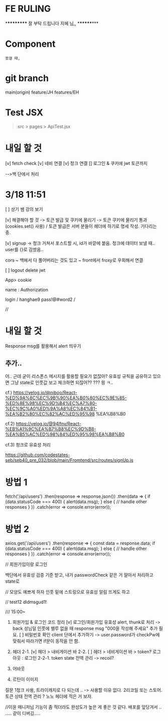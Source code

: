 # FE RULING

\***\*\*\*\*\*\*\*\*** 잘 부탁 드립니다 지혜 님,, \***\*\*\*\*\***\*\*\*

# Component

    쪼갤 때,

# git branch

main(origin)
feature/JH
features/EH

# Test JSX

> src > pages > ApiTest.jsx

# 내일 할 것

[v] fetch check
[v] 네비 연결
[v] 청크 연결
[] 로그인 & 쿠키에 jwt 토큰까지

<!-- [] 레지스터 -> 아이디.length >=5 <=12 / password.length >=5 <=15 -->

-->백 단에서 처리

# 3/18 11:51

[ ] 상기 쌤 강의 보기

[v] 해결해야 할 것 -> 토큰 발급 및 쿠키에 물리기
-> 토큰 쿠키에 물리기 통과 (cookies.set() 사용) / 토큰 발급은 서버 분들이 헤더에 하기로 명세 작성. 기다리는 중.

[v] signup -> 청크 거쳐서 포스트할 시, id가 바깥에 붙음.
청크에 데이터 보낼 때.. user를 {}로 감쌌음..

cors ~ 백에서 다 풀어버리는 것도 있고
~ front에서 froxy로 우회해서 연결

[ ] logout delete jwt

App> cookie

name : Authorization

login
/
hanghae9
pass!@#word2
/

//

# 내일 할 것

Response msg를 활용해서 alert 띄우기

## 추가..

어.. 근데 굳이 리스폰스 메시지를 활용할 필요가 없잖아?
유효성 규칙을 공유하고 있으면
그냥 state로 인풋값 보고 체크하면 되잖어??
??? 읭 ㅋ..

cf.)
https://velog.io/@niboo/React-%ED%9A%8C%EC%9B%90%EA%B0%80%EC%9E%85-%ED%8E%98%EC%9D%B4%EC%A7%80-%EC%9C%A0%ED%9A%A8%EC%84%B1-%EA%B2%80%EC%82%AC%ED%95%98
%EA%B8%B0

cf.2)
https://velog.io/@94lfnv/React-%EB%A1%9C%EA%B7%B8%EC%9D%B8-%EA%B5%AC%ED%98%84%ED%95%98%EA%B8%B0

cf.3)
청크로 유효성 처리

https://github.com/codestates-seb/seb40_pre_032/blob/main/Fromtend/src/routes/signUp.js

# 방법 1

fetch('/api/users')
.then(response => response.json())
.then(data => {
if (data.statusCode === 400) {
alert(data.msg);
} else {
// handle other responses
}
})
.catch(error => console.error(error));

# 방법 2

axios.get('/api/users')
.then(response => {
const data = response.data;
if (data.statusCode === 400) {
alert(data.msg);
} else {
// handle other responses
}
})
.catch(error => console.error(error));

//
회원가입이랑
로그인

백단에서 유효성 검증 기준 받고,
내가 passwordCheck 같은 거 알아서 처리하고
state로

//
모양도 예쁘게 하자
인풋 밑에 스트링으로 유효성 알림 뜨게도 하고

//
test12
dldmsgud1!

///
15:00~

1. 회원가입 & 로그인 코드 정리
   [v] 로그인/회원가입 유효성 alert, thunk로 처리
   -> back 성님덜 인풋에 밸루 없을 때 response msg "000을 작성해 주세요" 추가 필요.
   [ ] 비밀번호 확인 client 단에서 추가하기
   -> user.password가 checkPw에 맞춰서 따라가면 if문이 동작을 안 함.

2. 헤더
   2-1. [v] 헤더 > 내비게이션 바
   2-2. [ ] 헤더 > 네비게이션 바 > token? 로그아웃 : 로그인
   2-2-1. token state 전역 관리 -> recoil?

3. 어바웃
4. 르탄이 이미지

질문
1청크 사용, 트라이캐치로 다 되는데 .. -> 사용할 이유 없다.
2리코일 또는 스토어. 토큰 상태 전역 관리 ? 노노 헤더에 적은 거 보자.

//이윤 매니저님
기능이 좀 적더라도 완성도가 높은 게 좋은 것 같다.
배포를 앞당겨서 .. ..... 같이 디버깅.....
